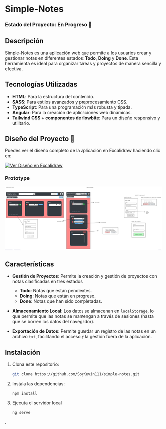 # Simple-Notes

### **Estado del Proyecto: En Progreso** 🚧

## Descripción
Simple-Notes es una aplicación web que permite a los usuarios crear y gestionar notas en diferentes estados: **Todo**, **Doing**  y **Done**. Esta herramienta es ideal para organizar tareas y proyectos de manera sencilla y efectiva.

## Tecnologías Utilizadas

- **HTML**: Para la estructura del contenido.
- **SASS**: Para estilos avanzados y preprocesamiento CSS.
- **TypeScript**: Para una programación más robusta y tipada.
- **Angular**: Para la creación de aplicaciones web dinámicas.
- **Tailwind CSS + componentes de flowbite**: Para un diseño responsivo y utilitario.


## Diseño del Proyecto 🎨



Puedes ver el diseño completo de la aplicación en Excalidraw haciendo clic en:

[![Ver Diseño en Excalidraw](https://img.shields.io/badge/Design-Excalidraw-blue?style=flat-square&logo=excalidraw)](https://excalidraw.com/#json=63jQNLSRYkh3KjZYJQDs9,XAEuc5Vy2PLJ-pSpODjFUA)

### Prototype
![texto](./public/assets/design/prototype.png)






## Características

- **Gestión de Proyectos**: Permite la creación y gestión de proyectos con notas clasificadas en tres estados:
  - **Todo**: Notas que están pendientes.
  - **Doing**: Notas que están en progreso.
  - **Done**: Notas que han sido completadas.
  
- **Almacenamiento Local**: Los datos se almacenan en `localStorage`, lo que permite que las notas se mantengan a través de sesiones (hasta que se borren los datos del navegador).

- **Exportación de Datos**: Permite guardar un registro de las notas en un archivo `txt`, facilitando el acceso y la gestión fuera de la aplicación.



## Instalación

1. Clona este repositorio:
   ```bash
   git clone https://github.com/SoyKevin111/simple-notes.git
2. Instala las dependencias:
	```
	npm install
3. Ejecuta el servidor local
	```bash
	ng serve
.




